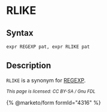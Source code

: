 # RLIKE

## Syntax

```sql
expr REGEXP pat, expr RLIKE pat
```

## Description

`RLIKE` is a synonym for [REGEXP](regexp.md).

<sub>_This page is licensed: CC BY-SA / Gnu FDL_</sub>

{% @marketo/form formId="4316" %}
